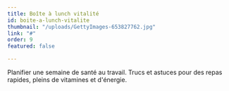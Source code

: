 ```yaml
---
title: Boîte à lunch vitalité
id: boite-a-lunch-vitalite
thumbnail: "/uploads/GettyImages-653827762.jpg"
link: "#"
order: 9
featured: false

---
```

Planifier une semaine de santé au travail. Trucs et astuces pour des repas rapides, pleins de vitamines et d'énergie.